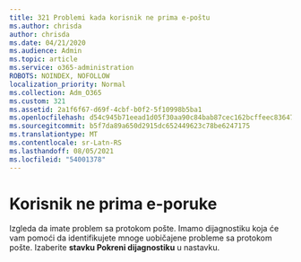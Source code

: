```yaml
---
title: 321 Problemi kada korisnik ne prima e-poštu
ms.author: chrisda
author: chrisda
ms.date: 04/21/2020
ms.audience: Admin
ms.topic: article
ms.service: o365-administration
ROBOTS: NOINDEX, NOFOLLOW
localization_priority: Normal
ms.collection: Adm_O365
ms.custom: 321
ms.assetid: 2a1f6f67-d69f-4cbf-b0f2-5f10998b5ba1
ms.openlocfilehash: d54c945b71eead1d05f30aa90c84bab87cec162bcffeec836471b5a25c5055e6
ms.sourcegitcommit: b5f7da89a650d2915dc652449623c78be6247175
ms.translationtype: MT
ms.contentlocale: sr-Latn-RS
ms.lasthandoff: 08/05/2021
ms.locfileid: "54001378"
---
```

# <a name="a-user-isnt-receiving-email-messages"></a>Korisnik ne prima e-poruke

Izgleda da imate problem sa protokom pošte. Imamo dijagnostiku koja će vam pomoći da identifikujete mnoge uobičajene probleme sa protokom pošte. Izaberite **stavku Pokreni dijagnostiku** u nastavku.
 